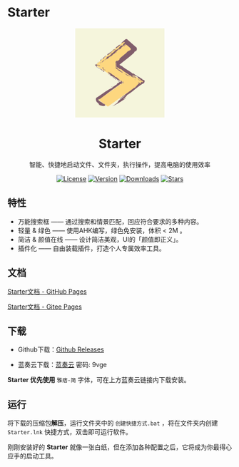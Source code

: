 # Starter

<p align="center"><img src="./resource/img/Starter.png" alt="Starter" width=200></p>

<h1 align="center">Starter</h1>
<p align="center">智能、快捷地启动文件、文件夹，执行操作，提高电脑的使用效率</p>

<p align="center">
  <a href="https://github.com/ruchuby/starter"><img src="https://img.shields.io/github/license/ruchuby/starter" alt="License"></a>
  <a href="https://github.com/ruchuby/starter/releases"><img src="https://img.shields.io/github/v/release/ruchuby/starter" alt="Version"></a>
  <a href="https://github.com/ruchuby/starter/releases"><img src="https://img.shields.io/github/downloads/ruchuby/starter/total" alt="Downloads"></a>
  <a href="https://github.com/ruchuby/starter"><img src="https://img.shields.io/github/stars/ruchuby/starter" alt="Stars"></a>
</p>


## 特性

- 万能搜索框 —— 通过搜索和情景匹配，回应符合要求的多种内容。
- 轻量 & 绿色 —— 使用AHK编写，绿色免安装，体积 < 2M 。
- 简洁 & 颜值在线 —— 设计简洁美观，UI的「颜值即正义」。
- 插件化 —— 自由装载插件，打造个人专属效率工具。

## 文档

[Starter文档 - GitHub Pages](https://ruchuby.github.io/Starter/)

[Starter文档 - Gitee Pages](https://ruchuby.github.io/Starter/)

## 下载

- Github下载：[Github Releases](https://github.com/ruchuby/Starter/releases) 

- 蓝奏云下载：[蓝奏云](https://wwi.lanzoup.com/b01kb1g4j) 密码: 9vge

**Starter 优先使用** `雅痞-简` 字体，可在上方蓝奏云链接内下载安装。

## 运行

将下载的压缩包**解压**，运行文件夹中的 `创建快捷方式.bat` ，将在文件夹内创建 `Starter.lnk` 快捷方式，双击即可运行软件。

刚刚安装好的 **Starter** 就像一张白纸，但在添加各种配置之后，它将成为你最得心应手的启动工具。
